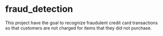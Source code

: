 # fraud_detection
This project have the goal to recognize fraudulent credit card transactions so that customers are not charged for items that they did not purchase.
